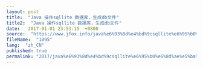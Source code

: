 ```yaml
---
layout: post
title:  "Java 操作sqllite 数据库，生成db文件"
title2:  "Java 操作sqllite 数据库，生成db文件"
date:   2017-01-01 23:53:15  +0800
source:  "https://www.jfox.info/java%e6%93%8d%e4%bd%9csqllite%e6%95%b0%e6%8d%ae%e5%ba%93%e7%94%9f%e6%88%90db%e6%96%87%e4%bb%b6.html"
fileName:  "1095"
lang:  "zh_CN"
published: true
permalink: "2017/java%e6%93%8d%e4%bd%9csqllite%e6%95%b0%e6%8d%ae%e5%ba%93%e7%94%9f%e6%88%90db%e6%96%87%e4%bb%b6.html"
---
```



